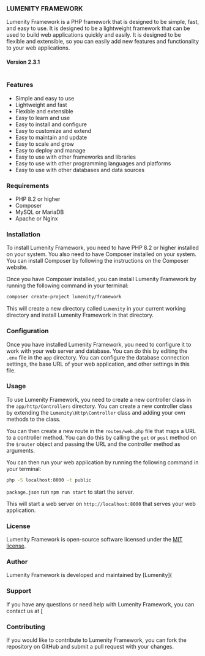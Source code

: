 ### LUMENITY FRAMEWORK

Lumenity Framework is a PHP framework that is designed to be simple, fast, and easy to use. It is designed to be a lightweight
framework that can be used to build web applications quickly and easily. It is designed to be flexible and extensible, so you can
easily add new features and functionality to your web applications.

#### Version 2.3.1

<img src="https://i.ibb.co/1qHcwgn/Whats-App-Image-2024-04-05-at-03-23-41-57cebe49.jpg" alt="">

### Features

- Simple and easy to use
- Lightweight and fast
- Flexible and extensible
- Easy to learn and use
- Easy to install and configure
- Easy to customize and extend
- Easy to maintain and update
- Easy to scale and grow
- Easy to deploy and manage
- Easy to use with other frameworks and libraries
- Easy to use with other programming languages and platforms
- Easy to use with other databases and data sources

### Requirements

- PHP 8.2 or higher
- Composer
- MySQL or MariaDB
- Apache or Nginx

### Installation

To install Lumenity Framework, you need to have PHP 8.2 or higher installed on your system. You also need to have Composer installed
on your system. You can install Composer by following the instructions on the Composer website.

Once you have Composer installed, you can install Lumenity Framework by running the following command in your terminal:

```bash
composer create-project lumenity/framework
```

This will create a new directory called `Lumenity` in your current working directory and install Lumenity Framework in that directory.

### Configuration

Once you have installed Lumenity Framework, you need to configure it to work with your web server and database. You can do this by
editing the `.env` file in the `app` directory. You can configure the database connection settings, the base URL of your
web application, and other settings in this file.

### Usage

To use Lumenity Framework, you need to create a new controller class in the `app/http/Controllers` directory. You can create a new
controller class by extending the `Lumenity\Http\Controller` class and adding your own methods to the class.

You can then create a new route in the `routes/web.php` file that maps a URL to a controller method. You can do this by calling
the `get` or `post` method on the `$router` object and passing the URL and the controller method as arguments.

You can then run your web application by running the following command in your terminal:

```bash
php -S localhost:8000 -t public
```

`package.json` run `npm run start` to start the server.

This will start a web server on `http://localhost:8000` that serves your web application.

### License

Lumenity Framework is open-source software licensed under the [MIT license](https://opensource.org/licenses/MIT).

### Author

Lumenity Framework is developed and maintained by [Lumenity](

### Support

If you have any questions or need help with Lumenity Framework, you can contact us at [

### Contributing

If you would like to contribute to Lumenity Framework, you can fork the repository on GitHub and submit a pull request with your changes.
